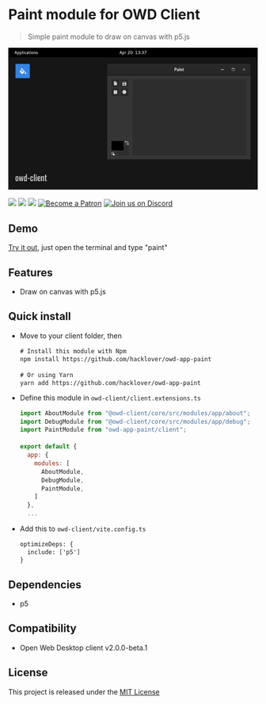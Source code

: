 # Paint module for OWD Client
> Simple paint module to draw on canvas with p5.js

<p>
    <img src="media/demo.png" alt="OWD Paint module demo" />
</p>

<p>
    <a href="LICENSE"><img src="https://img.shields.io/badge/license-MIT-green.svg" /></a>
    <a href="https://github.com/owdproject/owd-client"><img src="https://img.shields.io/badge/owd-client-3A9CB6" /></a>
    <a href="https://github.com/topics/owd-modules"><img src="https://img.shields.io/badge/owd-modules-888" /></a>
    <a href="https://hacklover.net/patreon"><img src="https://img.shields.io/badge/become-a%20patron-orange" alt="Become a Patron" /></a>
    <a href="https://hacklover.net/discord"><img src="https://img.shields.io/badge/chat-on%20discord-7289da.svg" alt="Join us on Discord" /></a>
</p>

## Demo
[Try it out](https://hacklover.net/client), just open the terminal and type "paint"

## Features
- Draw on canvas with p5.js

## Quick install
- Move to your client folder, then
  ```
  # Install this module with Npm
  npm install https://github.com/hacklover/owd-app-paint
  
  # Or using Yarn
  yarn add https://github.com/hacklover/owd-app-paint
  ```
- Define this module in `owd-client/client.extensions.ts`
  ```js
  import AboutModule from "@owd-client/core/src/modules/app/about";
  import DebugModule from "@owd-client/core/src/modules/app/debug";
  import PaintModule from "owd-app-paint/client";

  export default {
    app: {
      modules: [
        AboutModule,
        DebugModule,
        PaintModule,
      ]
    },
    ...
  ```
- Add this to `owd-client/vite.config.ts`
  ```
  optimizeDeps: {
    include: ['p5']
  }
  ```

## Dependencies
- p5

## Compatibility
- Open Web Desktop client v2.0.0-beta.1

## License
This project is released under the [MIT License](LICENSE)